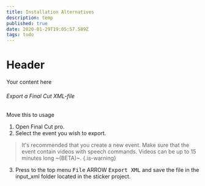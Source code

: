 ```yaml
---
title: Installation Alternatives
description: temp
published: true
date: 2020-01-29T19:05:57.589Z
tags: todo
---
```


# Header
Your content here


###### Export a Final Cut XML-file
Move this to usage
1. Open Final Cut pro.
2. Select the event you wish to export.
> It's recommended that you create a new event. Make sure that the event contain videos with speech commands. Videos can be up to 15 minutes long ~(BETA)~.
{.is-warning}
3. Press to the top menu <kbd>File</kbd> ARROW <kbd>Export XML</kbd> and save the file in the input_xml folder located in the sticker project.
